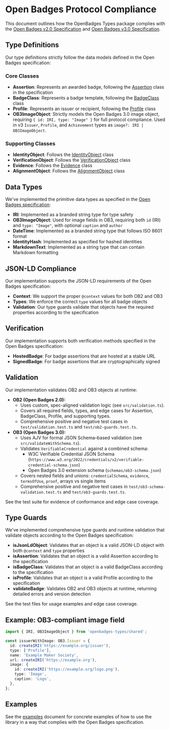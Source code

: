 # Open Badges Protocol Compliance

This document outlines how the OpenBadges Types package complies with the [Open Badges v2.0 Specification](https://www.imsglobal.org/sites/default/files/Badges/OBv2p0Final/index.html) and [Open Badges v3.0 Specification](https://www.imsglobal.org/spec/ob/v3p0/#profile).

## Type Definitions

Our type definitions strictly follow the data models defined in the Open Badges specification:

### Core Classes

- **Assertion**: Represents an awarded badge, following the [Assertion](https://www.imsglobal.org/sites/default/files/Badges/OBv2p0Final/index.html#Assertion) class in the specification
- **BadgeClass**: Represents a badge template, following the [BadgeClass](https://www.imsglobal.org/sites/default/files/Badges/OBv2p0Final/index.html#BadgeClass) class
- **Profile**: Represents an issuer or recipient, following the [Profile](https://www.imsglobal.org/sites/default/files/Badges/OBv2p0Final/index.html#Profile) class
- **OB3ImageObject**: Strictly models the Open Badges 3.0 image object, requiring `{ id: IRI, type: "Image" }` for full protocol compliance. Used in v3 `Issuer`, `Profile`, and `Achievement` types as `image?: IRI | OB3ImageObject`.

### Supporting Classes

- **IdentityObject**: Follows the [IdentityObject](https://www.imsglobal.org/sites/default/files/Badges/OBv2p0Final/index.html#IdentityObject) class
- **VerificationObject**: Follows the [VerificationObject](https://www.imsglobal.org/sites/default/files/Badges/OBv2p0Final/index.html#VerificationObject) class
- **Evidence**: Follows the [Evidence](https://www.imsglobal.org/sites/default/files/Badges/OBv2p0Final/index.html#Evidence) class
- **AlignmentObject**: Follows the [AlignmentObject](https://www.imsglobal.org/sites/default/files/Badges/OBv2p0Final/index.html#Alignment) class

## Data Types

We've implemented the primitive data types as specified in the [Open Badges specification](https://www.imsglobal.org/sites/default/files/Badges/OBv2p0Final/index.html#datatypes):

- **IRI**: Implemented as a branded string type for type safety
- **OB3ImageObject**: Used for image fields in OB3, requiring both `id` (IRI) and `type: "Image"`, with optional `caption` and `author`
- **DateTime**: Implemented as a branded string type that follows ISO 8601 format
- **IdentityHash**: Implemented as specified for hashed identities
- **MarkdownText**: Implemented as a string type that can contain Markdown formatting

## JSON-LD Compliance

Our implementation supports the JSON-LD requirements of the Open Badges specification:

- **Context**: We support the proper `@context` values for both OB2 and OB3
- **Types**: We enforce the correct `type` values for all badge objects
- **Validation**: Our type guards validate that objects have the required properties according to the specification

## Verification

Our implementation supports both verification methods specified in the Open Badges specification:

- **HostedBadge**: For badge assertions that are hosted at a stable URL
- **SignedBadge**: For badge assertions that are cryptographically signed

## Validation

Our implementation validates OB2 and OB3 objects at runtime:

- **OB2 (Open Badges 2.0):**
  - Uses custom, spec-aligned validation logic (see `src/validation.ts`).
  - Covers all required fields, types, and edge cases for Assertion, BadgeClass, Profile, and supporting types.
  - Comprehensive positive and negative test cases in `test/validation.test.ts` and `test/ob2-guards.test.ts`.
- **OB3 (Open Badges 3.0):**
  - Uses AJV for formal JSON Schema–based validation (see `src/validateWithSchema.ts`).
  - Validates `VerifiableCredential` against a combined schema:
    - W3C Verifiable Credential JSON Schema (`https://www.w3.org/2022/credentials/v2/verifiable-credential-schema.json`)
    - Open Badges 3.0 extension schema (`schemas/ob3-schema.json`)
  - Covers nested fields and unions: `credentialSchema`, `evidence`, `termsOfUse`, `proof`, arrays vs single items
  - Comprehensive positive and negative test cases in `test/ob3-schema-validation.test.ts` and `test/ob3-guards.test.ts`.

See the test suite for evidence of conformance and edge case coverage.

## Type Guards

We've implemented comprehensive type guards and runtime validation that validate objects according to the Open Badges specification:

- **isJsonLdObject**: Validates that an object is a valid JSON-LD object with both `@context` and `type` properties
- **isAssertion**: Validates that an object is a valid Assertion according to the specification
- **isBadgeClass**: Validates that an object is a valid BadgeClass according to the specification
- **isProfile**: Validates that an object is a valid Profile according to the specification
- **validateBadge**: Validates OB2 and OB3 objects at runtime, returning detailed errors and version detection

See the test files for usage examples and edge case coverage.

## Example: OB3-compliant image field

```typescript
import { IRI, OB3ImageObject } from 'openbadges-types/shared';

const issuerWithImage: OB3.Issuer = {
  id: createIRI('https://example.org/issuer'),
  type: ['Profile'],
  name: 'Example Maker Society',
  url: createIRI('https://example.org'),
  image: {
    id: createIRI('https://example.org/logo.png'),
    type: 'Image',
    caption: 'Logo',
  },
};
```

## Examples

See the [examples](./examples.md) document for concrete examples of how to use the library in a way that complies with the Open Badges specification.
